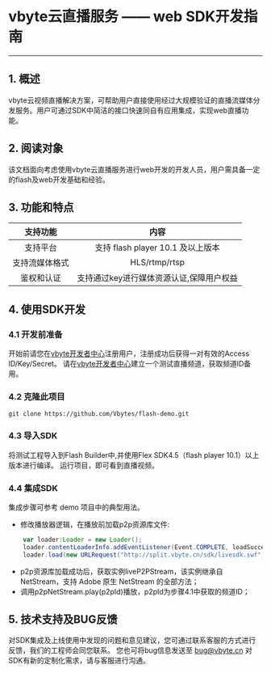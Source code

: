 # vbyte云直播服务 —— web SDK开发指南

* * *
## 1. 概述
vbyte云视频直播解决方案，可帮助用户直接使用经过大规模验证的直播流媒体分发服务。用户可通过SDK中简洁的接口快速同自有应用集成，实现web直播功能。

## 2. 阅读对象
该文档面向考虑使用vbyte云直播服务进行web开发的开发人员，用户需具备一定的flash及web开发基础和经验。

## 3. 功能和特点
| 支持功能       |内容           |
| :------------: | :-----------: |
| 支持平台       | 支持 flash player 10.1 及以上版本 | 
| 支持流媒体格式 | HLS/rtmp/rtsp | 
| 鉴权和认证     |支持通过key进行媒体资源认证,保障用户权益 |

## 4. 使用SDK开发

### 4.1 开发前准备
开始前请您在[vbyte开发者中心][1]注册用户，注册成功后获得一对有效的Access ID/Key/Secret。
请在[vbyte开发者中心][1]建立一个测试直播频道，获取频道ID备用。
### 4.2 克隆此项目

```ssh
git clone https://github.com/Vbytes/flash-demo.git
```

### 4.3 导入SDK
将测试工程导入到Flash Builder中,并使用Flex SDK4.5（flash player 10.1）以上版本进行编译。
运行项目，即可看到直播视频。

### 4.4 集成SDK
集成步骤可参考 demo 项目中的典型用法。

* 修改播放器逻辑，在播放前加载p2p资源库文件:
```actionscript
    var loader:Loader = new Loader();
    loader.contentLoaderInfo.addEventListener(Event.COMPLETE, loadSuccess); 
    loader.load(new URLRequest("http://split.vbyte.cn/sdk/livesdk.swf"));
```
* p2p资源库加载成功后，获取实例liveP2PStream，该实例继承自NetStream，支持 Adobe 原生 NetStream 的全部方法；
* 调用p2pNetStream.play(p2pId)播放，p2pId为步骤4.1中获取的频道ID；

## 5. 技术支持及BUG反馈
对SDK集成及上线使用中发现的问题和意见建议，您可通过联系客服的方式进行反馈，我们的工程师会同您联系。
您也可将bug信息发送至 bug@vbyte.cn
对SDK有新的定制化需求，请与客服进行沟通。

  [1]: http://devcenter.vbyte.cn
  [2]: http://www.vbyte.cn
